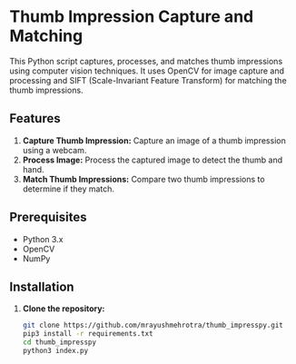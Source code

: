 # Thumb Impression Capture and Matching

This Python script captures, processes, and matches thumb impressions using computer vision techniques. It uses OpenCV for image capture and processing and SIFT (Scale-Invariant Feature Transform) for matching the thumb impressions.

## Features

1. **Capture Thumb Impression:** Capture an image of a thumb impression using a webcam.
2. **Process Image:** Process the captured image to detect the thumb and hand.
3. **Match Thumb Impressions:** Compare two thumb impressions to determine if they match.

## Prerequisites

- Python 3.x
- OpenCV
- NumPy

## Installation

1. **Clone the repository:**

   ```bash
   git clone https://github.com/mrayushmehrotra/thumb_impresspy.git
   pip3 install -r requirements.txt
   cd thumb_impresspy
   python3 index.py
   ```
